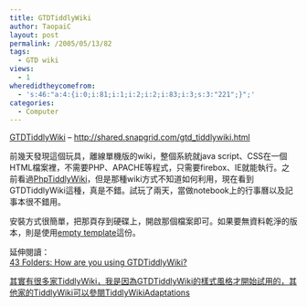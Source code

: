 ```yaml
---
title: GTDTiddlyWiki
author: TaopaiC
layout: post
permalink: /2005/05/13/82
tags:
  - GTD wiki
views:
  - 1
wheredidtheycomefrom:
  - 's:46:"a:4:{i:0;i:81;i:1;i:2;i:2;i:83;i:3;s:3:"221";}";'
categories:
  - Computer
---
```

[GTDTiddlyWiki][1] &#8211; http://shared.snapgrid.com/gtd_tiddlywiki.html

前幾天發現這個玩具，離線單機版的wiki，整個系統就java script、CSS在一個HTML檔案裡，不需要PHP、APACHE等程式，只需要firebox、IE就能執行。之前看過[PhpTiddlyWiki][2]，但是那種wiki方式不知道如何利用，現在看到GTDTiddlyWiki這種，真是不錯。試玩了兩天，當做notebook上的行事曆以及記事本很不錯用。

安裝方式很簡單，把那頁存到硬碟上，開啟那個檔案即可。如果要無資料乾淨的版本，則是使用[empty template][3]這份。

延伸閱讀：  
[43 Folders: How are you using GTDTiddlyWiki?][4]

<ins datetime="2005-05-13T02:19:46-08:00">其實有很多家TiddlyWiki，我是因為GTDTiddlyWiki的樣式風格才開始試用的，其他家的TiddlyWiki可以參閱<a href="http://shared.snapgrid.com/gtd_tiddlywiki.html#TiddlyWikiAdaptations">TiddlyWikiAdaptations</a></ins>

 [1]: http://shared.snapgrid.com/gtd_tiddlywiki.html
 [2]: http://www.patrickcurry.com/tiddly/
 [3]: http://shared.snapgrid.com/empty.html
 [4]: http://www.43folders.com/2005/05/how_are_you_usi.html